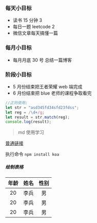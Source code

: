 ### 每天小目标

- 读书 15 分钟 3
- 每日一题 leetcode 2
- 微信文章每天搞懂一篇

### 每月小目标

- 每月月底 30 号 总结一篇博客

### 阶段小目标

- 5 月份结束把王者荣耀 web 端完成
- 6 月份结束把 blue 老师的课程争取看完

```js
//正则使用;
let str = "asd345fd34sfd23fdss";
let reg = /\d+/g;
let result = str.match(reg);
console.log(result);
```

> md 使用学习

[普通链接](https://www.mdeditor.com/)

执行命令 `npm install koa`

##### 绘制表格

| 年龄 | 姓名 | 性别 |
| :--: | :--: | :--: |
|  20  | 李兵 |  男  |
|  20  | 李兵 |  男  |
|  20  | 李兵 |  男  |
